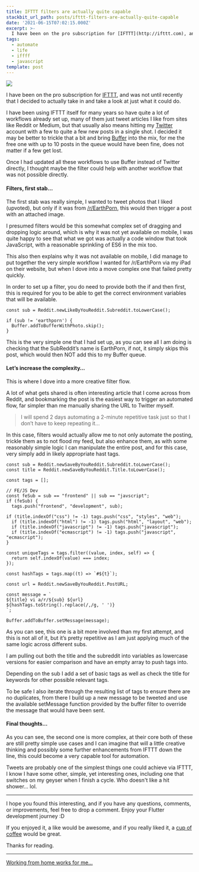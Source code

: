 ```yaml
---
title: IFTTT filters are actually quite capable
stackbit_url_path: posts/ifttt-filters-are-actually-quite-capable
date: '2021-06-15T07:02:15.000Z'
excerpt: >-
  I have been on the pro subscription for [IFTTT](http://ifttt.com), and was not until recently that I decided to actually take in and take a look at just what it could do.
tags:
  - automate
  - life
  - iffff
  - javascript
template: post
---
```


![](https://cdn.jsdelivr.net/gh/RemeJuan/remelehane@master/uPic/1*yPXQ1XYpS3VHJsPrLK24FQ.png)

I have been on the pro subscription for [IFTTT](http://ifttt.com), and was not until recently that I decided to actually take in and take a look at just what it could do.

I have been using IFTTT itself for many years so have quite a lot of workflows already set up, many of them just tweet articles I like from sites like Reddit or Medium, but that usually also means hitting my [Twitter](https://www.twitter.com/RemeJuan) account with a few to quite a few new posts in a single shot. I decided it may be better to trickle that a bit and bring [Buffer](https://buffer.com) into the mix, for me the free one with up to 10 posts in the queue would have been fine, does not matter if a few get lost.

Once I had updated all these workflows to use Buffer instead of Twitter directly, I thought maybe the filter could help with another workflow that was not possible directly.

#### Filters, first stab…

The first stab was really simple, I wanted to tweet photos that I liked (upvoted), but only if it was from [/r/EarthPorn](https://www.reddit.com/r/EarthPorn), this would then trigger a post with an attached image.

I presumed filters would be this somewhat complex set of dragging and dropping logic around, which is why it was not yet available on mobile, I was quite happy to see that what we got was actually a code window that took JavaScript, with a reasonable sprinkling of ES6 in the mix too.

This also then explains why it was not available on mobile, I did manage to put together the very simple workflow I wanted for /r/EarthPorn via my iPad on their website, but when I dove into a move complex one that failed pretty quickly.

In order to set up a filter, you do need to provide both the if and then first, this is required for you to be able to get the correct environment variables that will be available.

```
const sub = Reddit.newLikeByYouReddit.Subreddit.toLowerCase();

if (sub != 'earthporn') {
  Buffer.addToBufferWithPhoto.skip();
}
```

This is the very simple one that I had set up, as you can see all I am doing is checking that the SubReddit’s name is EarthPorn, if not, it simply skips this post, which would then NOT add this to my Buffer queue.

#### Let’s increase the complexity…

This is where I dove into a more creative filter flow.

A lot of what gets shared is often interesting article that I come across from Reddit, and bookmarking the post is the easiest way to trigger an automated flow, far simpler than me manually sharing the URL to Twitter myself.

> I will spend 2 days automating a 2-minute repetitive task just so that I don’t have to keep repeating it…

In this case, filters would actually allow me to not only automate the posting, trickle them as to not flood my feed, but also enhance them, as with some reasonably simple logic I can manipulate the entire post, and for this case, very simply add in likely appropriate hast tags.

```
const sub = Reddit.newSaveByYouReddit.Subreddit.toLowerCase();
const title = Reddit.newSaveByYouReddit.Title.toLowerCase();

const tags = [];

// FE/JS Dev
const feSub = sub == "frontend" || sub == "javscript";
if (feSub) {
  tags.push("frontend", "development", sub);

if (title.indexOf("css") != -1) tags.push("css", "styles", "web");
  if (title.indexOf("html") != -1) tags.push("html", "layout", "web");
  if (title.indexOf("javascript") != -1) tags.push("javascript");
  if (title.indexOf("ecmascript") != -1) tags.push("javascript", "ecmascript");
}

const uniqueTags = tags.filter((value, index, self) => {
  return self.indexOf(value) === index;
});

const hashTags = tags.map((t) => `#${t}`);

const url = Reddit.newSaveByYouReddit.PostURL;

const message = `
${title} vi a/r/${sub} ${url}
${hashTags.toString().replace(/,/g, ' ')}
`;

Buffer.addToBuffer.setMessage(message);
```

As you can see, this one is a bit more involved than my first attempt, and this is not all of it, but it’s pretty repetitive as I am just applying much of the same logic across different subs.

I am pulling out both the title and the subreddit into variables as lowercase versions for easier comparison and have an empty array to push tags into.

Depending on the sub I add a set of basic tags as well as check the title for keywords for other possible relevant tags.

To be safe I also iterate through the resulting list of tags to ensure there are no duplicates, from there I build up a new message to be tweeted and use the available setMessage function provided by the buffer filter to override the message that would have been sent.

#### Final thoughts…

As you can see, the second one is more complex, at their core both of these are still pretty simple use cases and I can imagine that will a little creative thinking and possibly some further enhancements from IFTTT down the line, this could become a very capable tool for automation.

Tweets are probably one of the simplest things one could achieve via IFTTT, I know I have some other, simple, yet interesting ones, including one that switches on my geyser when I finish a cycle. Who doesn't like a hit shower… lol.

****

I hope you found this interesting, and if you have any questions, comments, or improvements, feel free to drop a comment. Enjoy your Flutter development journey :D

If you enjoyed it, a like would be awesome, and if you really liked it, a [cup of coffee](https://www.buymeacoffee.com/remelehane) would be great.

Thanks for reading.

****

[Working from home works for me…](https://remelehane.dev/posts/working-from-home-works-for-me/)